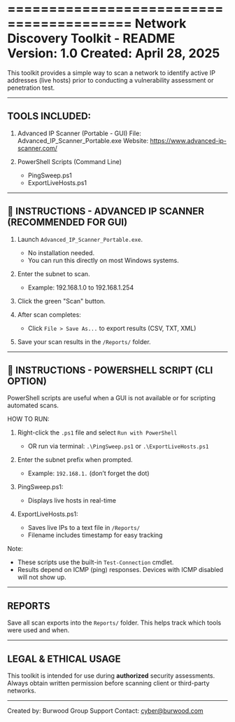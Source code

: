 =========================================
   Network Discovery Toolkit - README
   Version: 1.0
   Created: April 28, 2025
=========================================

This toolkit provides a simple way to scan a network to identify active IP addresses (live hosts) prior to conducting a vulnerability assessment or penetration test.

------------------------------------------------------------
TOOLS INCLUDED:
------------------------------------------------------------

1. Advanced IP Scanner (Portable - GUI)
   File: Advanced_IP_Scanner_Portable.exe
   Website: https://www.advanced-ip-scanner.com/

2. PowerShell Scripts (Command Line)
   - PingSweep.ps1
   - ExportLiveHosts.ps1

------------------------------------------------------------
📘 INSTRUCTIONS - ADVANCED IP SCANNER (RECOMMENDED FOR GUI)
------------------------------------------------------------

1. Launch `Advanced_IP_Scanner_Portable.exe`.
   - No installation needed.
   - You can run this directly on most Windows systems.

2. Enter the subnet to scan.
   - Example: 192.168.1.0 to 192.168.1.254

3. Click the green "Scan" button.

4. After scan completes:
   - Click `File > Save As...` to export results (CSV, TXT, XML)

5. Save your scan results in the `/Reports/` folder.

------------------------------------------------------------
📘 INSTRUCTIONS - POWERSHELL SCRIPT (CLI OPTION)
------------------------------------------------------------

PowerShell scripts are useful when a GUI is not available or for scripting automated scans.

HOW TO RUN:
1. Right-click the `.ps1` file and select `Run with PowerShell`
   - OR run via terminal: `.\PingSweep.ps1` or `.\ExportLiveHosts.ps1`

2. Enter the subnet prefix when prompted.
   - Example: `192.168.1.` (don’t forget the dot)

3. PingSweep.ps1:
   - Displays live hosts in real-time

4. ExportLiveHosts.ps1:
   - Saves live IPs to a text file in `/Reports/`
   - Filename includes timestamp for easy tracking

Note:
- These scripts use the built-in `Test-Connection` cmdlet.
- Results depend on ICMP (ping) responses. Devices with ICMP disabled will not show up.

------------------------------------------------------------
REPORTS
------------------------------------------------------------

Save all scan exports into the `Reports/` folder.
This helps track which tools were used and when.

------------------------------------------------------------
LEGAL & ETHICAL USAGE
------------------------------------------------------------

This toolkit is intended for use during **authorized** security assessments.
Always obtain written permission before scanning client or third-party networks.

------------------------------------------------------------

Created by: Burwood Group
Support Contact: cyber@burwood.com